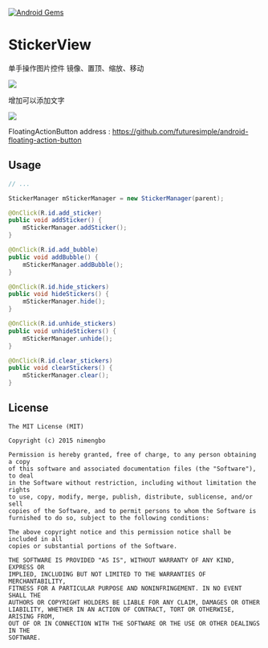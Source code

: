 [![Android Gems](http://www.android-gems.com/badge/nimengbo/StickerView.svg?branch=master)](http://www.android-gems.com/lib/nimengbo/StickerView)

# StickerView

单手操作图片控件  镜像、置顶、缩放、移动

![](https://github.com/nimengbo/StickerView/blob/master/stickerGIF.gif)


增加可以添加文字

![](https://github.com/nimengbo/StickerView/blob/master/bubbleShot.jpg)


FloatingActionButton address : https://github.com/futuresimple/android-floating-action-button

## Usage

```java
// ...

StickerManager mStickerManager = new StickerManager(parent);

@OnClick(R.id.add_sticker)
public void addSticker() {
    mStickerManager.addSticker();
}

@OnClick(R.id.add_bubble)
public void addBubble() {
    mStickerManager.addBubble();
}

@OnClick(R.id.hide_stickers)
public void hideStickers() {
    mStickerManager.hide();
}

@OnClick(R.id.unhide_stickers)
public void unhideStickers() {
    mStickerManager.unhide();
}

@OnClick(R.id.clear_stickers)
public void clearStickers() {
    mStickerManager.clear();
}
```

## License


    The MIT License (MIT)

    Copyright (c) 2015 nimengbo

    Permission is hereby granted, free of charge, to any person obtaining a copy
    of this software and associated documentation files (the "Software"), to deal
    in the Software without restriction, including without limitation the rights
    to use, copy, modify, merge, publish, distribute, sublicense, and/or sell
    copies of the Software, and to permit persons to whom the Software is
    furnished to do so, subject to the following conditions:

    The above copyright notice and this permission notice shall be included in all
    copies or substantial portions of the Software.

    THE SOFTWARE IS PROVIDED "AS IS", WITHOUT WARRANTY OF ANY KIND, EXPRESS OR
    IMPLIED, INCLUDING BUT NOT LIMITED TO THE WARRANTIES OF MERCHANTABILITY,
    FITNESS FOR A PARTICULAR PURPOSE AND NONINFRINGEMENT. IN NO EVENT SHALL THE
    AUTHORS OR COPYRIGHT HOLDERS BE LIABLE FOR ANY CLAIM, DAMAGES OR OTHER
    LIABILITY, WHETHER IN AN ACTION OF CONTRACT, TORT OR OTHERWISE, ARISING FROM,
    OUT OF OR IN CONNECTION WITH THE SOFTWARE OR THE USE OR OTHER DEALINGS IN THE
    SOFTWARE.
